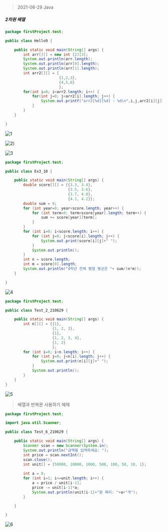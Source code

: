 > 2021-06-29 Java



##### 2차원 배열



```java
package firstProject.test;

public class Hello9 {

	public static void main(String[] args) {
		int arr[][] = new int [2][3];
		System.out.println(arr.length);
		System.out.println(arr[0].length);
		System.out.println(arr[1].length);
		int arr2[][] = {
						{1,2,3}, 
						{4,5,6}
						};
		for(int i=0; i<arr2.length; i++) {
			for(int j=0; j<arr2[i].length; j++) {
				System.out.printf("arr2[%d][%d] : %d\n",i,j,arr2[i][j]);
			}
		}
	}

}

```



![1](https://user-images.githubusercontent.com/85867838/123881839-811af180-d980-11eb-93ab-e4260d0b6b01.PNG)



![2](https://user-images.githubusercontent.com/85867838/123881864-8aa45980-d980-11eb-8661-1eaa29a7b4ba.PNG))



![3](https://user-images.githubusercontent.com/85867838/123881875-8f690d80-d980-11eb-9f62-0e61200f86c4.PNG)





```java
package firstProject.test;

public class Ex3_10 {

	public static void main(String[] args) {
		double score[][] = {{3.3, 3.4},
							{3.5, 3.6},
							{3.7, 4.0},
							{4.1, 4.2}};
		double sum = 0;
		for (int year=0; year<score.length; year++) {
			for (int term=0; term<score[year].length; term++) {
				sum += score[year][term];
			}
		}
		for (int i=0; i<score.length; i++) {
			for (int j=0; j<score[i].length; j++) {
				System.out.print(score[i][j]+" ");
			}
			System.out.println();
		}
		int n = score.length;
		int m = score[0].length;
		System.out.println("4학년 전체 평점 평균은 "+ sum/(n*m));
	}

}

```



![4](https://user-images.githubusercontent.com/85867838/123881890-94c65800-d980-11eb-82ca-b6f42f0975f2.PNG)



```java
package firstProject.test;

public class Test_2_210629 {

	public static void main(String[] args) {
		int n[][] = {{1},
					 {1, 2, 3},
					 {1},
					 {1, 2, 3, 4},
					 {1, 2}
					 };
		for (int i=0; i<n.length; i++) {
			for (int j=0; j<n[i].length; j++) {
				System.out.print(n[i][j]+" ");
			}
			System.out.println();
		}
	}
}

```



![5](https://user-images.githubusercontent.com/85867838/123881904-9bed6600-d980-11eb-80d3-914cbb6795fa.PNG)



> 배열과 반복문 사용하기 예제

```java
package firstProject.test;

import java.util.Scanner;

public class Test_6_210629 {

	public static void main(String[] args) {
		Scanner scan = new Scanner(System.in);
		System.out.println("금액을 입력하세요: ");
		int price = scan.nextInt();
		scan.close();
		int unit[] = {50000, 10000, 1000, 500, 100, 50, 10, 1};
		
		int a = 0;
		for (int i=1; i<=unit.length; i++) {
			a = price / unit[i-1];
			price -= unit[i-1]*a;
			System.out.println(unit[i-1]+"원 짜리: "+a+"개");
		}

	}

}

```



![6](https://user-images.githubusercontent.com/85867838/123881918-a1e34700-d980-11eb-8bf2-57a64c0d2976.PNG)

